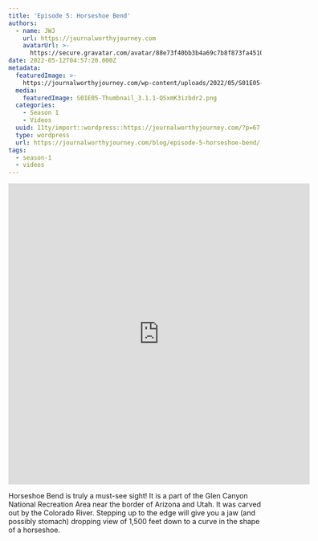```yaml
---
title: 'Episode 5: Horseshoe Bend'
authors:
  - name: JWJ
    url: https://journalworthyjourney.com
    avatarUrl: >-
      https://secure.gravatar.com/avatar/88e73f40bb3b4a69c7b8f873fa45104dd6dcbac157ec972498c06986de5efbaa?s=96&d=mm&r=g
date: 2022-05-12T04:57:20.000Z
metadata:
  featuredImage: >-
    https://journalworthyjourney.com/wp-content/uploads/2022/05/S01E05-Thumbnail_3.1.1.png
  media:
    featuredImage: S01E05-Thumbnail_3.1.1-QSxmK3izbdr2.png
  categories:
    - Season 1
    - Videos
  uuid: 11ty/import::wordpress::https://journalworthyjourney.com/?p=67
  type: wordpress
  url: https://journalworthyjourney.com/blog/episode-5-horseshoe-bend/
tags:
  - season-1
  - videos
---
```

<iframe  allowfullscreen="true" title="Horseshoe Bend and Glen Canyon Dam | Full Time RV Travel" width="600" height="600" src="https://www.youtube.com/embed/WiV5Q_1iHIU?feature=oembed&amp;color=red&amp;rel=1&amp;controls=1&amp;fs=1&amp;iv_load_policy=0&amp;autoplay=0&amp;modestbranding=0&amp;cc_load_policy=0&amp;playsinline=1" frameborder="0" allow="accelerometer; encrypted-media;accelerometer;autoplay;clipboard-write;gyroscope;picture-in-picture clipboard-write; encrypted-media; gyroscope; picture-in-picture; web-share" referrerpolicy="strict-origin-when-cross-origin"></iframe>

Horseshoe Bend is truly a must-see sight! It is a part of the Glen Canyon National Recreation Area near the border of Arizona and Utah. It was carved out by the Colorado River. Stepping up to the edge will give you a jaw (and possibly stomach) dropping view of 1,500 feet down to a curve in the shape of a horseshoe.